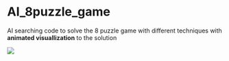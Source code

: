 # AI_8puzzle_game
AI searching code to solve the 8 puzzle game with different techniques with **animated visuallization** to the solution

![](imfage.jpg)

